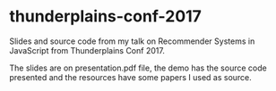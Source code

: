 # thunderplains-conf-2017
Slides and source code from my talk on Recommender Systems in JavaScript from Thunderplains Conf 2017.

The slides are on presentation.pdf file, the demo has the source code presented and the resources have some papers I used as source.